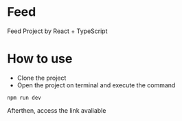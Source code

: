 # Feed
Feed Project by React + TypeScript

# How to use
- Clone the project
- Open the project on terminal and execute the command
```
npm run dev
```
Afterthen, access the link avaliable
